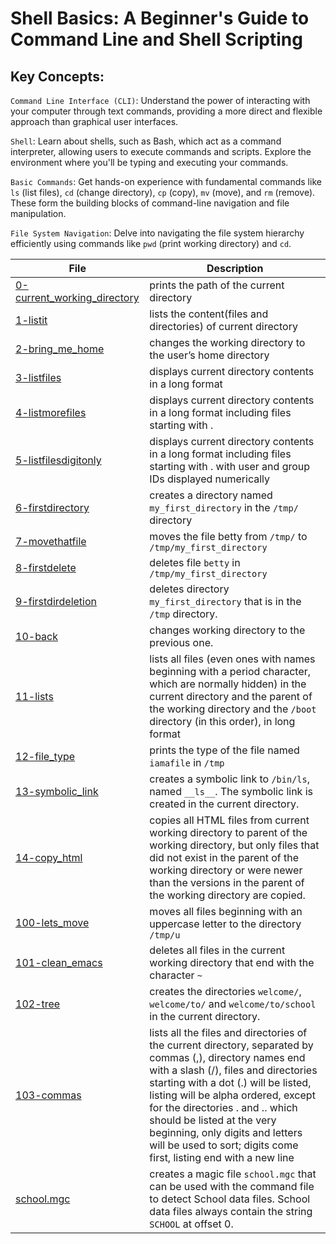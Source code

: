 # Shell Basics: A Beginner's Guide to Command Line and Shell Scripting

## Key Concepts:

``Command Line Interface (CLI)``: Understand the power of interacting with your computer through text commands, providing a more direct and flexible approach than graphical user interfaces.

``Shell``: Learn about shells, such as Bash, which act as a command interpreter, allowing users to execute commands and scripts. Explore the environment where you'll be typing and executing your commands.

``Basic Commands``: Get hands-on experience with fundamental commands like ``ls`` (list files), ``cd`` (change directory), ``cp`` (copy), ``mv`` (move), and ``rm`` (remove). These form the building blocks of command-line navigation and file manipulation.

``File System Navigation``: Delve into navigating the file system hierarchy efficiently using commands like ``pwd`` (print working directory) and ``cd``.


| File      | Description |
|-----------|-----|
| [0-current_working_directory](https://github.com/Matsadura/preparation_alx/blob/master/alx-system_engineering-devops/0x00-shell_basics/0-current_working_directory)     | prints the path of the current directory  |
| [1-listit](https://github.com/Matsadura/preparation_alx/blob/master/alx-system_engineering-devops/0x00-shell_basics/1-listit)       | lists the content(files and directories) of current directory  |
| [2-bring_me_home](https://github.com/Matsadura/preparation_alx/blob/master/alx-system_engineering-devops/0x00-shell_basics/2-bring_me_home)     | changes the working directory to the user’s home directory  |
| [3-listfiles](https://github.com/Matsadura/preparation_alx/blob/master/alx-system_engineering-devops/0x00-shell_basics/3-listfiles)     | displays current directory contents in a long format  |
| [4-listmorefiles](https://github.com/Matsadura/preparation_alx/blob/master/alx-system_engineering-devops/0x00-shell_basics/4-listmorefiles)      | displays current directory contents in a long format including files starting with .  |
| [5-listfilesdigitonly](https://github.com/Matsadura/preparation_alx/blob/master/alx-system_engineering-devops/0x00-shell_basics/5-listfilesdigitonly)     | displays current directory contents in a long format including files starting with . with user and group IDs displayed numerically  |
| [6-firstdirectory](https://github.com/Matsadura/preparation_alx/blob/master/alx-system_engineering-devops/0x00-shell_basics/6-firstdirectory)     | creates a directory named `my_first_directory` in the `/tmp/` directory  |
| [7-movethatfile](https://github.com/Matsadura/preparation_alx/blob/master/alx-system_engineering-devops/0x00-shell_basics/7-movethatfile)     | moves the file betty from `/tmp/` to `/tmp/my_first_directory`  |
| [8-firstdelete](https://github.com/Matsadura/preparation_alx/blob/master/alx-system_engineering-devops/0x00-shell_basics/8-firstdelete)      | deletes file `betty` in `/tmp/my_first_directory`  |
| [9-firstdirdeletion](https://github.com/Matsadura/preparation_alx/blob/master/alx-system_engineering-devops/0x00-shell_basics/9-firstdeletion)      | deletes directory `my_first_directory` that is in the `/tmp` directory.  |
| [10-back](https://github.com/Matsadura/preparation_alx/blob/master/alx-system_engineering-devops/0x00-shell_basics/10-back)       | changes working directory to the previous one.  |
| [11-lists](https://github.com/Matsadura/preparation_alx/blob/master/alx-system_engineering-devops/0x00-shell_basics/11-lists)      | lists all files (even ones with names beginning with a period character, which are normally hidden) in the current directory and the parent of the working directory and the `/boot` directory (in this order), in long format  |
| [12-file_type](https://github.com/Matsadura/preparation_alx/blob/master/alx-system_engineering-devops/0x00-shell_basics/12-file_type)      | prints the type of the file named `iamafile` in `/tmp`  |
| [13-symbolic_link](https://github.com/Matsadura/preparation_alx/blob/master/alx-system_engineering-devops/0x00-shell_basics/13-symbolic_link)      | creates a symbolic link to `/bin/ls`, named `__ls__`. The symbolic link is created in the current directory.  |
| [14-copy_html](https://github.com/Matsadura/preparation_alx/blob/master/alx-system_engineering-devops/0x00-shell_basics/14-copy_html)    | copies all HTML files from current working directory to parent of the working directory, but only files that did not exist in the parent of the working directory or were newer than the versions in the parent of the working directory are copied.  |
| [100-lets_move](https://github.com/Matsadura/preparation_alx/blob/master/alx-system_engineering-devops/0x00-shell_basics/100-lets_move)     | moves all files beginning with an uppercase letter to the directory `/tmp/u`  |
| [101-clean_emacs](https://github.com/Matsadura/preparation_alx/blob/master/alx-system_engineering-devops/0x00-shell_basics/101-clean_emacs)     | deletes all files in the current working directory that end with the character `~`  |
| [102-tree](https://github.com/Matsadura/preparation_alx/blob/master/alx-system_engineering-devops/0x00-shell_basics/102-tree)    | creates the directories `welcome/`, `welcome/to/` and `welcome/to/school` in the current directory.  |
| [103-commas](https://github.com/Matsadura/preparation_alx/blob/master/alx-system_engineering-devops/0x00-shell_basics/103-commas)       | lists all the files and directories of the current directory, separated by commas (,), directory names end with a slash (/), files and directories starting with a dot (.) will be listed, listing will be alpha ordered, except for the directories . and .. which should be listed at the very beginning, only digits and letters will be used to sort; digits come first, listing end with a new line  |
| [school.mgc](https://github.com/Matsadura/preparation_alx/blob/master/alx-system_engineering-devops/0x00-shell_basics/school.mgc)     | creates a magic file `school.mgc` that can be used with the command file to detect School data files. School data files always contain the string `SCHOOL` at offset 0.  |
